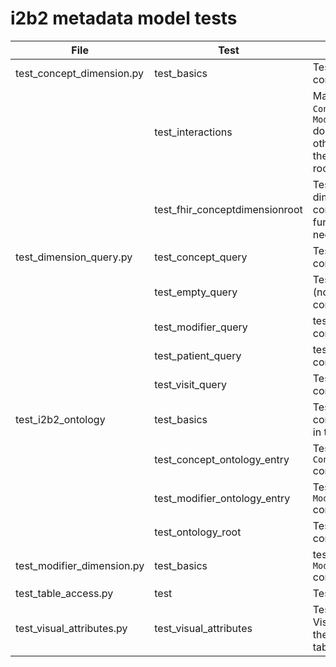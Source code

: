 # i2b2 metadata model tests

| File | Test | Function | Dependencies |
| ---- | ---- | -------- | -------- |
| test_concept_dimension.py | test_basics | Test `ConceptDimension` constructor | |
|  | test_interactions | Make sure that `ConceptDimension` and `ModifierDimension` don't change each other's content do to the `CommonDimension` root. | |
| | test_fhir_conceptdimensionroot | Test the concept dimension root concept. **Note:** This function may not be necessary. | |
| test_dimension_query.py | test_concept_query | Test the `ConceptQuery` constructor. | |
| | test_empty_query | Test the `EmptyQuery` (non-query) constructor | |
| | test_modifier_query | test the `ModifierQuery` constructor | |
| | test_patient_query | test the `PatientQuery` constructor | |
| | test_visit_query | Test the `VisitQuery` constructor | | 
| test_i2b2_ontology | test_basics | Test the `OntologyEntry` constructor (an entry in the ontology table) | |
| | test_concept_ontology_entry | Test the `ConceptOntologyEntry` constructor | |
| | test_modifier_ontology_entry | Test the `ModifierOntologyEntry` constructor | |
| | test_ontology_root | Test the `OntologyRoot` constructor | |
| test_modifier_dimension.py | test_basics | test the `ModifierDimension` constructor | |
| test_table_access.py | test | Test `TableAccess()` | |
| test_visual_attributes.py | test_visual_attributes | Test the VisualAttributes for the i2b2 ontology table | |